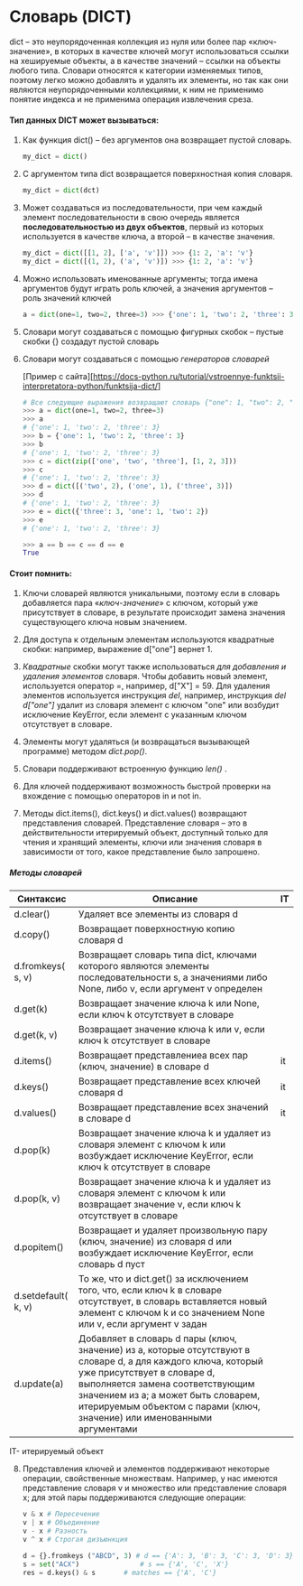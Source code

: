 # Словарь (DICT)

dict – это неупорядоченная коллекция из нуля или более пар «ключ-значение», в которых в качестве ключей могут использоваться
ссылки на хешируемые объекты, а в качестве значений – ссылки на объекты любого типа. Словари относятся к категории изменяемых типов, поэтому легко можно добавлять и удалять их элементы, но так как они являются неупорядоченными коллекциями, к ним не применимо понятие индекса и не применима операция извлечения среза.

#### Тип данных DICT может вызываться:

1. Как функция dict() – без аргументов она возвращает пустой словарь.

   ```python
   my_dict = dict()
   ```

2. C аргументом типа dict возвращается поверхностная копия словаря. 

   ```python
   my_dict = dict(dct)
   ```

3. Может создаваться из последовательности, при чем каждый элемент последовательности в свою очередь является **последовательностью из двух объектов**, первый из которых используется в качестве ключа, а второй – в качестве значения.

   ```python
   my_dict = dict([[1, 2], ['a', 'v']]) >>> {1: 2, 'a': 'v'}
   my_dict = dict([(1, 2), ('a', 'v')]) >>> {1: 2, 'a': 'v'}
   ```

4. Можно использовать  именованные аргументы; тогда имена аргументов будут играть роль ключей, а значения аргументов – роль значений ключей

   ```python
   a = dict(one=1, two=2, three=3) >>> {'one': 1, 'two': 2, 'three': 3}
   ```

5. Словари могут создаваться с помощью фигурных скобок – пустые скобки {} создадут пустой словарь

6. Словари могут создаваться с помощью *генераторов словарей*

   [Пример с сайта][https://docs-python.ru/tutorial/vstroennye-funktsii-interpretatora-python/funktsija-dict/]

   ```python
   # Все следующие выражения возвращают словарь {"one": 1, "two": 2, "three": 3}
   >>> a = dict(one=1, two=2, three=3)
   >>> a
   # {'one': 1, 'two': 2, 'three': 3}
   >>> b = {'one': 1, 'two': 2, 'three': 3}
   >>> b
   # {'one': 1, 'two': 2, 'three': 3}
   >>> c = dict(zip(['one', 'two', 'three'], [1, 2, 3]))
   >>> c
   # {'one': 1, 'two': 2, 'three': 3}
   >>> d = dict([('two', 2), ('one', 1), ('three', 3)])
   >>> d
   # {'one': 1, 'two': 2, 'three': 3}
   >>> e = dict({'three': 3, 'one': 1, 'two': 2})
   >>> e
   # {'one': 1, 'two': 2, 'three': 3}
   
   >>> a == b == c == d == e
   True
   
   ```

#### Стоит помнить:

1. Ключи словарей являются уникальными, поэтому если в словарь добавляется пара «*ключ-значение*» с ключом, который уже присутствует в словаре, в результате происходит замена значения существующего ключа новым значением.  

2. Для доступа к отдельным элементам используются квадратные скобки: например, выражение d["one"]  вернет 1.
3. *Квадратные* скобки могут также использоваться *для добавления и удаления элементов* словаря. Чтобы добавить новый элемент, используется оператор =, например, d["X"] = 59. Для удаления элементов используется инструкция *del*, например, инструкция *del d["one"]* удалит из
   словаря элемент с ключом "one" или возбудит исключение KeyError, если элемент с указанным ключом отсутствует в словаре.  
4. Элементы могут удаляться (и возвращаться вызывающей программе) методом *dict.pop()*.  
5. Словари поддерживают встроенную функцию *len()* .
6. Для ключей поддерживают возможность быстрой проверки на вхождение с помощью операторов in и not in.  
7. Методы dict.items(), dict.keys() и dict.values() возвращают представления словарей. Представление словаря – это в действительности итерируемый объект, доступный только для чтения и хранящий элементы, ключи или значения словаря в зависимости от того, какое представление было запрошено.  

##### Методы словарей  

| Синтаксис           | Описание                                                     | IT   |
| ------------------- | ------------------------------------------------------------ | ---- |
| d.clear()           | Удаляет все элементы из словаря d                            |      |
| d.copy()            | Возвращает поверхностную копию словаря d                     |      |
| d.fromkeys( s, v)   | Возвращает словарь типа dict, ключами которого являются элементы последовательности s, а значениями либо None, либо v, если аргумент v определен |      |
| d.get(k)            | Возвращает значение ключа k или None, если ключ k отсутствует в словаре |      |
| d.get(k, v)         | Возвращает значение ключа k или v, если ключ k отсутствует в словаре |      |
| d.items()           | Возвращает представлениеa всех пар (ключ, значение) в словаре d | it   |
| d.keys()            | Возвращает представление всех ключей словаря d               | it   |
| d.values()          | Возвращает представление всех значений в словаре d           | it   |
| d.pop(k)            | Возвращает значение ключа k и удаляет из словаря элемент с ключом k или возбуждает исключение KeyError, если ключ k отсутствует в словаре |      |
| d.pop(k, v)         | Возвращает значение ключа k и удаляет из словаря элемент с ключом k или возвращает значение v, если ключ k отсутствует в словаре |      |
| d.popitem()         | Возвращает и удаляет произвольную пару (ключ, значение) из словаря d или возбуждает исключение KeyError, если словарь d пуст |      |
| d.setdefault( k, v) | То же, что и dict.get() за исключением того, что, если ключ k в словаре отсутствует, в словарь вставляется новый элемент с ключом k и со значением None или v, если аргумент v задан |      |
| d.update(a)         | Добавляет в словарь d пары (ключ, значение) из a, которые отсутствуют в словаре d, а для каждого ключа, который уже присутствует в словаре d, выполняется замена соответствующим значением из a; a может быть словарем, итерируемым объектом с парами (ключ, значение) или именованными аргументами |      |

IT- итерируемый объект

8. Представления ключей и элементов поддерживают некоторые операции, свойственные множествам. Например, у нас имеются представление словаря v и множество или представление словаря x; для этой пары поддерживаются следующие операции:

   ```python
   v & x # Пересечение
   v | x # Объединение
   v - x # Разность
   v ^ x # Строгая дизъюнкция
   ```

   ```python
   d = {}.fromkeys ("ABCD", 3) # d == {'A': 3, 'B': 3, 'C': 3, 'D': 3}
   s = set("ACX") 				# s == {'A', 'C', 'X'}
   res = d.keys() & s 		# matches == {'A', 'C'}
   ```

   
